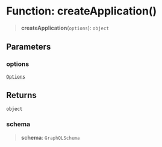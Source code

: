 # Function: createApplication()

> **createApplication**(`options`): `object`

## Parameters

### options

[`Options`](../interfaces/Options.md)

## Returns

`object`

### schema

> **schema**: `GraphQLSchema`
